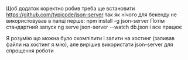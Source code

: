 Щоб додаток коректно робив треба ще встановити https://github.com/typicode/json-server так як нічого для бекенду не використовував 
в папці перше:
npm install -g json-server
Потім стандартний запуск
ng serve
json-server --watch db.json
і все працює

Я розумію що можна було скомпілити і залити на хостинг (заливав файли на хостинг я мію), але вирішив використати json-server для спрощення роботи
